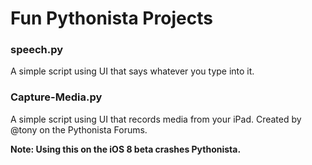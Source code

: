 Fun Pythonista Projects
====================

### speech.py

A simple script using UI that says whatever you type into it.

### Capture-Media.py

A simple script using UI that records media from your iPad.
Created by @tony on the Pythonista Forums.

**Note: Using this on the iOS 8 beta crashes Pythonista.**

